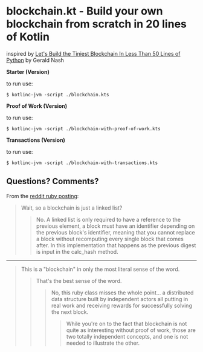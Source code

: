 # blockchain.kt - Build your own blockchain from scratch in 20 lines of Kotlin

inspired by
[Let's Build the Tiniest Blockchain In Less Than 50 Lines of Python](https://medium.com/crypto-currently/lets-build-the-tiniest-blockchain-e70965a248b)
by Gerald Nash


**Starter (Version)**

to run use:

    $ kotlinc-jvm -script ./blockchain.kts


**Proof of Work (Version)**

to run use:

    $ kotlinc-jvm -script ./blockchain-with-proof-of-work.kts


**Transactions (Version)**

to run use:

    $ kotlinc-jvm -script ./blockchain-with-transactions.kts




## Questions? Comments?

From the [reddit ruby posting](https://www.reddit.com/r/ruby/comments/70c30f/build_your_own_blockchain_in_20_lines_of_ruby/):

> Wait, so a blockchain is just a linked list?
>
>> No. A linked list is only required to have a reference to the previous element, a block must
>> have an identifier depending on the previous block's identifier, meaning that you cannot
>> replace a block without recomputing every single block that comes after.
>> In this implementation that happens as the previous digest is input in the calc_hash method.

---

> This is a "blockchain" in only the most literal sense of the word.
>
>> That's the best sense of the word.
>>
>>> No, this ruby class misses the whole point...
>>> a distributed data structure built by independent actors all putting in real work
>>> and receiving rewards for successfully solving the next block.
>>>
>>>> While you're on to the fact that blockchain is not quite as interesting without proof of
>>>> work, those are two totally independent concepts, and one is not needed to illustrate the
>>>> other.
